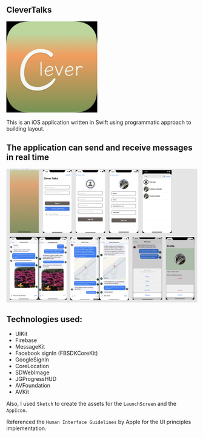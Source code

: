 ## CleverTalks

<img src="images/Icon.png" alt="Icon of the project application" width="240">

This is an iOS application written in Swift using programmatic approach to building layout. 

## The application can send and receive messages in real time

<img src="images/MainScreenShot.png" alt="Screenshot of the example project">

## Technologies used: 

- UIKit
- Firebase 
- MessageKit
- Facebook signIn (FBSDKCoreKit)
- GoogleSignIn
- CoreLocation
- SDWebImage
- JGProgressHUD
- AVFoundation
- AVKit

Also, I used `Sketch` to create the assets for the `LaunchScreen` and the `AppIcon`.

Referenced the `Human Interface Guidelines` by Apple for the UI principles implementation. 
